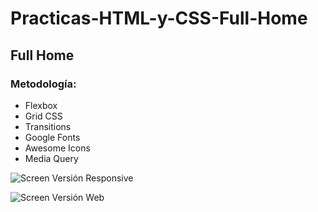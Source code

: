 # Practicas-HTML-y-CSS-Full-Home

## Full Home

### Metodología:

- Flexbox
- Grid CSS
- Transitions
- Google Fonts
- Awesome Icons
- Media Query

![Screen Versión Responsive](https://raw.githubusercontent.com/maomur/blob/main/assets/images/Practicas-HTML-y-CSS-Full-Home/full-home-responsive.png)

![Screen Versión Web](https://raw.githubusercontent.com/maomur/blob/main/assets/images/Practicas-HTML-y-CSS-Full-Home/full-home.png)
